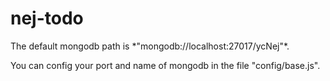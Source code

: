 # nej-todo
<Title>This is a Todo Application made by Nej.</Title>
<p>The default mongodb path is *"mongodb://localhost:27017/ycNej"*.</p>
<p>You can config your port and name of mongodb in the file "config/base.js".</p>
